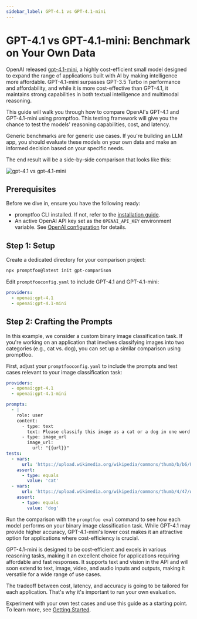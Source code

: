 ```yaml
---
sidebar_label: GPT-4.1 vs GPT-4.1-mini
---
```


# GPT-4.1 vs GPT-4.1-mini: Benchmark on Your Own Data

OpenAI released [gpt-4.1-mini](https://openai.com/index/gpt-4o-mini-advancing-cost-efficient-intelligence/), a highly cost-efficient small model designed to expand the range of applications built with AI by making intelligence more affordable. GPT-4.1-mini surpasses GPT-3.5 Turbo in performance and affordability, and while it is more cost-effective than GPT-4.1, it maintains strong capabilities in both textual intelligence and multimodal reasoning.

This guide will walk you through how to compare OpenAI's GPT-4.1 and GPT-4.1-mini using promptfoo. This testing framework will give you the chance to test the models' reasoning capabilities, cost, and latency.

Generic benchmarks are for generic use cases. If you're building an LLM app, you should evaluate these models on your own data and make an informed decision based on your specific needs.

The end result will be a side-by-side comparison that looks like this:

![gpt-4.1 vs gpt-4.1-mini](/img/docs/gpt-4o-vs-gpt-4o-mini.png)

## Prerequisites

Before we dive in, ensure you have the following ready:

- promptfoo CLI installed. If not, refer to the [installation guide](/docs/installation).
- An active OpenAI API key set as the `OPENAI_API_KEY` environment variable. See [OpenAI configuration](/docs/providers/openai) for details.

## Step 1: Setup

Create a dedicated directory for your comparison project:

```sh
npx promptfoo@latest init gpt-comparison
```

Edit `promptfooconfig.yaml` to include GPT-4.1 and GPT-4.1-mini:

```yaml title=promptfooconfig.yaml
providers:
  - openai:gpt-4.1
  - openai:gpt-4.1-mini
```

## Step 2: Crafting the Prompts

In this example, we consider a custom binary image classification task. If you're working on an application that involves classifying images into two categories (e.g., cat vs. dog), you can set up a similar comparison using promptfoo.

First, adjust your `promptfooconfig.yaml` to include the prompts and test cases relevant to your image classification task:

```yaml title=promptfooconfig.yaml
providers:
  - openai:gpt-4.1
  - openai:gpt-4.1-mini

prompts:
  - |
    role: user
    content:
      - type: text
        text: Please classify this image as a cat or a dog in one word in lower case.
      - type: image_url
        image_url:
          url: "{{url}}"
tests:
  - vars:
      url: 'https://upload.wikimedia.org/wikipedia/commons/thumb/b/b6/Felis_catus-cat_on_snow.jpg/640px-Felis_catus-cat_on_snow.jpg'
    assert:
      - type: equals
        value: 'cat'
  - vars:
      url: 'https://upload.wikimedia.org/wikipedia/commons/thumb/4/47/American_Eskimo_Dog.jpg/612px-American_Eskimo_Dog.jpg'
    assert:
      - type: equals
        value: 'dog'
```

Run the comparison with the `promptfoo eval` command to see how each model performs on your binary image classification task. While GPT-4.1 may provide higher accuracy, GPT-4.1-mini's lower cost makes it an attractive option for applications where cost-efficiency is crucial.

GPT-4.1-mini is designed to be cost-efficient and excels in various reasoning tasks, making it an excellent choice for applications requiring affordable and fast responses. It supports text and vision in the API and will soon extend to text, image, video, and audio inputs and outputs, making it versatile for a wide range of use cases.

The tradeoff between cost, latency, and accuracy is going to be tailored for each application. That's why it's important to run your own evaluation.

Experiment with your own test cases and use this guide as a starting point. To learn more, see [Getting Started](/docs/getting-started).
